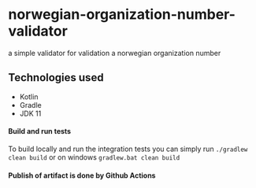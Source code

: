 # norwegian-organization-number-validator
a simple validator for validation a norwegian organization number

## Technologies used
* Kotlin
* Gradle
* JDK 11

#### Build and run tests
To build locally and run the integration tests you can simply run `./gradlew clean build` or on windows
`gradlew.bat clean build`

#### Publish of artifact is done by Github Actions
